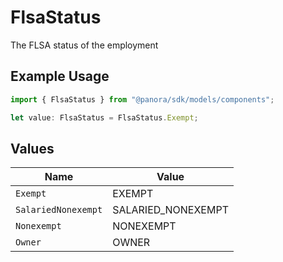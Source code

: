 # FlsaStatus

The FLSA status of the employment

## Example Usage

```typescript
import { FlsaStatus } from "@panora/sdk/models/components";

let value: FlsaStatus = FlsaStatus.Exempt;
```

## Values

| Name                | Value               |
| ------------------- | ------------------- |
| `Exempt`            | EXEMPT              |
| `SalariedNonexempt` | SALARIED_NONEXEMPT  |
| `Nonexempt`         | NONEXEMPT           |
| `Owner`             | OWNER               |